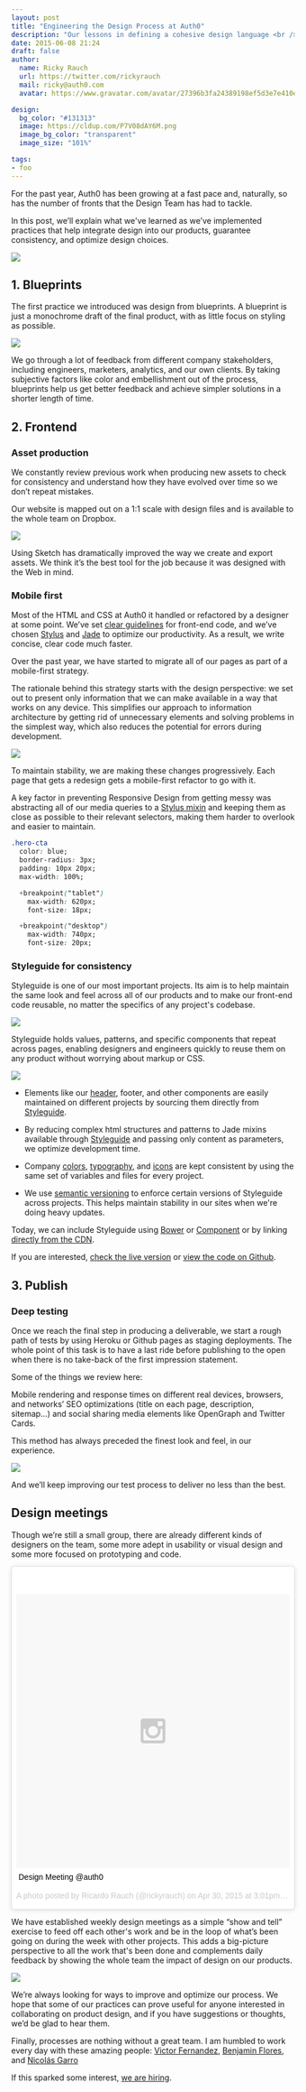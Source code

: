 ```yaml
---
layout: post
title: "Engineering the Design Process at Auth0"
description: "Our lessons in defining a cohesive design language <br /> across all our products."
date: 2015-06-08 21:24
draft: false
author:
  name: Ricky Rauch
  url: https://twitter.com/rickyrauch
  mail: ricky@auth0.com
  avatar: https://www.gravatar.com/avatar/27396b3fa24389198ef5d3e7e410e9c4?size=60

design:
  bg_color: "#131313"
  image: https://cldup.com/P7V08dAY6M.png
  image_bg_color: "transparent"
  image_size: "101%"

tags:
- foo
---
```


<!-- image: https://cldup.com/P7V08dAY6M.png -->

<style>
  .entry-thumbnail{background: none;}
</style>

For the past year, Auth0 has been growing at a fast pace and, naturally, so has the number of fronts that the Design Team has had to tackle.

In this post, we’ll explain what we've learned as we’ve implemented practices that help integrate design into our products, guarantee consistency, and optimize design choices.

<img src="https://cdn.auth0.com/blog/design-process/process.png" class="" />

## 1. Blueprints

The first practice we introduced was design from blueprints. A blueprint is just a monochrome draft of the final product, with as little focus on styling as possible.

<img src="https://cdn.auth0.com/blog/design-process/blueprint.png" class="expand" />

We go through a lot of feedback from different company stakeholders, including engineers, marketers, analytics, and our own clients. By taking subjective factors like color and embellishment out of the process, blueprints help us get better feedback and achieve simpler solutions in a shorter length of time.

## 2. Frontend

### Asset production

We constantly review previous work when producing new assets to check for consistency and understand how they have evolved over time so we don’t repeat mistakes.

Our website is mapped out on a 1:1 scale with design files and is available to the whole team on Dropbox.

<img src="https://cdn.auth0.com/blog/design-process/dropbox.png" class="expand" />

Using Sketch has dramatically improved the way we create and export assets. We think it’s the best tool for the job because it was designed with the Web in mind.

### Mobile first

Most of the HTML and CSS at Auth0 it handled or refactored by a designer at some point. We’ve set [clear guidelines](https://github.com/auth0/code-conventions/blob/master/frontend/README.md) for front-end code, and we’ve chosen [Stylus](https://learnboost.github.io/stylus/) and [Jade](http://jade-lang.com/) to optimize our productivity. As a result, we write concise, clear code much faster.

Over the past year, we have started to migrate all of our pages as part of a mobile-first strategy.

The rationale behind this strategy starts with the design perspective: we set out to present only information that we can make available in a way that works on any device. This simplifies our approach to information architecture by getting rid of unnecessary elements and solving problems in the simplest way, which also reduces the potential for errors during development.

<img src="https://cdn.auth0.com/blog/design-process/mobile-first.png" class="expand" />

To maintain stability, we are making these changes progressively. Each page that gets a redesign gets a mobile-first refactor to go with it.

A key factor in preventing Responsive Design from getting messy was abstracting all of our media queries to a [Stylus mixin](https://github.com/auth0/styleguide/blob/master/lib/mixins/index.styl#L11) and keeping them as close as possible to their relevant selectors, making them harder to overlook and easier to maintain.

```css
.hero-cta
  color: blue;
  border-radius: 3px;
  padding: 10px 20px;
  max-width: 100%;

  +breakpoint("tablet")
    max-width: 620px;
    font-size: 18px;

  +breakpoint("desktop")
    max-width: 740px;
    font-size: 20px;
```
### Styleguide for consistency

Styleguide is one of our most important projects. Its aim is to help maintain the same look and feel across all of our products and to make our front-end code reusable, no matter the specifics of any project's codebase.

<a href="https://styleguide.auth0.com"><img src="https://cdn.auth0.com/blog/design-process/styleguide.png" class="expand" /></a>

Styleguide holds values, patterns, and specific components that repeat across pages, enabling designers and engineers quickly to reuse them on any product without worrying about markup or CSS.

<img src="https://cdn.auth0.com/blog/design-process/consistency.png" class="expand" />

- Elements like our [header](https://github.com/auth0/web-header), footer, and other components are easily maintained on different projects by sourcing them directly from [Styleguide](https://styleguide.auth0.com).

- By reducing complex html structures and patterns to Jade mixins available through [Styleguide](https://styleguide.auth0.com) and passing only content as parameters, we optimize development time.

<!-- <img src="https://cdn.auth0.com/blog/design-process/icons.png" class="" /> -->

- Company [colors](https://styleguide.auth0.com/#colors), [typography](https://styleguide.auth0.com/#typography), and [icons](https://styleguide.auth0.com/#icons) are kept consistent by using the same set of variables and files for every project.

- We use [semantic versioning](http://semver.org/) to enforce certain versions of Styleguide across projects. This helps maintain stability in our sites when we're doing heavy updates.

Today, we can include Styleguide using [Bower](http://bower.io/) or [Component](http://component.github.io/) or by linking [directly from the CDN](https://cdn.auth0.com/styleguide/latest/index.css).

If you are interested, [check the live version](https://styleguide.auth0.com) or [view the code on Github](https://github.com/auth0/styleguide).

## 3. Publish

### Deep testing

Once we reach the final step in producing a deliverable, we start a rough path of tests by using Heroku or Github pages as staging deployments. The whole point of this task is to have a last ride before publishing to the open when there is no take-back of the first impression statement.

Some of the things we review here:

Mobile rendering and response times on different real devices, browsers, and networks’ SEO optimizations (title on each page, description, sitemap…) and social sharing media elements like OpenGraph and Twitter Cards.

This method has always preceded the finest look and feel, in our experience.

<img src="https://cdn.auth0.com/blog/design-process/cards.png" class="expand"/>

And we’ll keep improving our test process to deliver no less than the best.

## Design meetings

Though we’re still a small group, there are already different kinds of designers on the team, some more adept in usability or visual design and some more focused on prototyping and code.

<blockquote class="instagram-media" data-instgrm-captioned data-instgrm-version="4" style=" background:#FFF; border:0; border-radius:3px; box-shadow:0 0 1px 0 rgba(0,0,0,0.5),0 1px 10px 0 rgba(0,0,0,0.15); margin: 1px; max-width:658px; padding:0; width:99.375%; width:-webkit-calc(100% - 2px); width:calc(100% - 2px);"><div style="padding:8px;"> <div style=" background:#F8F8F8; line-height:0; margin-top:40px; padding:50% 0; text-align:center; width:100%;"> <div style=" background:url(data:image/png;base64,iVBORw0KGgoAAAANSUhEUgAAACwAAAAsCAMAAAApWqozAAAAGFBMVEUiIiI9PT0eHh4gIB4hIBkcHBwcHBwcHBydr+JQAAAACHRSTlMABA4YHyQsM5jtaMwAAADfSURBVDjL7ZVBEgMhCAQBAf//42xcNbpAqakcM0ftUmFAAIBE81IqBJdS3lS6zs3bIpB9WED3YYXFPmHRfT8sgyrCP1x8uEUxLMzNWElFOYCV6mHWWwMzdPEKHlhLw7NWJqkHc4uIZphavDzA2JPzUDsBZziNae2S6owH8xPmX8G7zzgKEOPUoYHvGz1TBCxMkd3kwNVbU0gKHkx+iZILf77IofhrY1nYFnB/lQPb79drWOyJVa/DAvg9B/rLB4cC+Nqgdz/TvBbBnr6GBReqn/nRmDgaQEej7WhonozjF+Y2I/fZou/qAAAAAElFTkSuQmCC); display:block; height:44px; margin:0 auto -44px; position:relative; top:-22px; width:44px;"></div></div> <p style=" margin:8px 0 0 0; padding:0 4px;"> <a href="https://instagram.com/p/2HXZopiTi7/" style=" color:#000; font-family:Arial,sans-serif; font-size:14px; font-style:normal; font-weight:normal; line-height:17px; text-decoration:none; word-wrap:break-word;" target="_top">Design Meeting @auth0</a></p> <p style=" color:#c9c8cd; font-family:Arial,sans-serif; font-size:14px; line-height:17px; margin-bottom:0; margin-top:8px; overflow:hidden; padding:8px 0 7px; text-align:center; text-overflow:ellipsis; white-space:nowrap;">A photo posted by Ricardo Rauch (@rickyrauch) on <time style=" font-family:Arial,sans-serif; font-size:14px; line-height:17px;" datetime="2015-04-30T22:01:28+00:00">Apr 30, 2015 at 3:01pm PDT</time></p></div></blockquote>
<script async defer src="//platform.instagram.com/en_US/embeds.js"></script>

We have established weekly design meetings as a simple “show and tell” exercise to feed off each other's work and be in the loop of what’s been going on during the week with other projects. This adds a big-picture perspective to all the work that's been done and complements daily feedback by showing the whole team the impact of design on our products.

<img src="https://cdn.auth0.com/blog/design-process/sites.png" class="expand" />

We’re always looking for ways to improve and optimize our process. We hope that some of our practices can prove useful for anyone interested in collaborating on product design, and if you have suggestions or thoughts, we’d be glad to hear them.



Finally, processes are nothing without a great team. I am humbled to work every day with these amazing people: [Victor Fernandez](http://twitter.com/vctrfrnndz), [Benjamin Flores](https://twitter.com/beneliflo_), and [Nicolás Garro]()



If this sparked some interest, [we are hiring](https://auth0.com/jobs).
